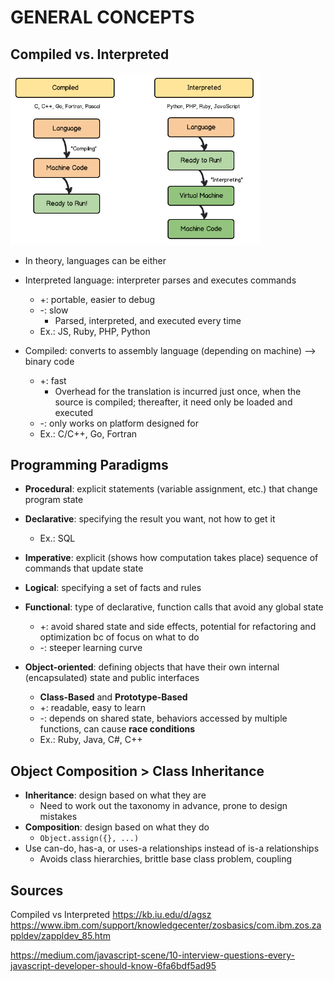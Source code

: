 # GENERAL CONCEPTS

## Compiled vs. Interpreted
<img src="./Images/compiledinterpreted.png" width=400px/>

- In theory, languages can be either

- Interpreted language: interpreter parses and executes commands
  - +: portable, easier to debug
  - -: slow
    - Parsed, interpreted, and executed every time
  - Ex.: JS, Ruby, PHP, Python


- Compiled: converts to assembly language (depending on machine) --> binary code
  - +: fast
    - Overhead for the translation is incurred just once, when the source is compiled; thereafter, it need only be loaded and executed
  - -: only works on platform designed for
  - Ex.: C/C++, Go, Fortran

## Programming Paradigms
- **Procedural**: explicit statements (variable assignment, etc.) that change program state
- **Declarative**: specifying the result you want, not how to get it
  - Ex.: SQL


- **Imperative**: explicit (shows how computation takes place) sequence of commands that update state
- **Logical**: specifying a set of facts and rules
- **Functional**: type of declarative, function calls that avoid any global state
  - +: avoid shared state and side effects, potential for refactoring and optimization bc of focus on what to do
  - -: steeper learning curve
- **Object-oriented**: defining objects that have their own internal (encapsulated) state and public interfaces
  - **Class-Based** and **Prototype-Based**
  - +: readable, easy to learn
  - -: depends on shared state, behaviors accessed by multiple functions, can cause **race conditions**
  - Ex.: Ruby, Java, C#, C++


## Object Composition > Class Inheritance
- **Inheritance**: design based on what they are
  - Need to work out the taxonomy in advance, prone to design mistakes
- **Composition**: design based on what they do
  - ```Object.assign({}, ...)```
- Use can-do, has-a, or uses-a relationships instead of is-a relationships
  - Avoids class hierarchies, brittle base class problem, coupling


## Sources
Compiled vs Interpreted
https://kb.iu.edu/d/agsz
https://www.ibm.com/support/knowledgecenter/zosbasics/com.ibm.zos.zappldev/zappldev_85.htm

https://medium.com/javascript-scene/10-interview-questions-every-javascript-developer-should-know-6fa6bdf5ad95

